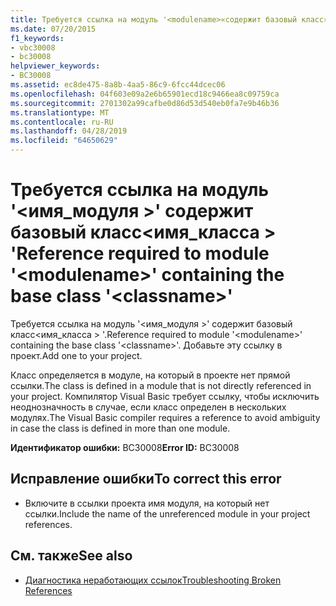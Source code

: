 ```yaml
---
title: Требуется ссылка на модуль '<modulename>«содержит базовый класс»<classname>'
ms.date: 07/20/2015
f1_keywords:
- vbc30008
- bc30008
helpviewer_keywords:
- BC30008
ms.assetid: ec8de475-8a8b-4aa5-86c9-6fcc44dcec06
ms.openlocfilehash: 04f603e09a2e6b65901ecd18c9466ea8c09759ca
ms.sourcegitcommit: 2701302a99cafbe0d86d53d540eb0fa7e9b46b36
ms.translationtype: MT
ms.contentlocale: ru-RU
ms.lasthandoff: 04/28/2019
ms.locfileid: "64650629"
---
```

# <a name="reference-required-to-module-modulename-containing-the-base-class-classname"></a><span data-ttu-id="848eb-102">Требуется ссылка на модуль '\<имя_модуля >' содержит базовый класс\<имя_класса > '</span><span class="sxs-lookup"><span data-stu-id="848eb-102">Reference required to module '\<modulename>' containing the base class '\<classname>'</span></span>
<span data-ttu-id="848eb-103">Требуется ссылка на модуль '\<имя_модуля >' содержит базовый класс\<имя_класса > '.</span><span class="sxs-lookup"><span data-stu-id="848eb-103">Reference required to module '\<modulename>' containing the base class '\<classname>'.</span></span> <span data-ttu-id="848eb-104">Добавьте эту ссылку в проект.</span><span class="sxs-lookup"><span data-stu-id="848eb-104">Add one to your project.</span></span>  
  
 <span data-ttu-id="848eb-105">Класс определяется в модуле, на который в проекте нет прямой ссылки.</span><span class="sxs-lookup"><span data-stu-id="848eb-105">The class is defined in a module that is not directly referenced in your project.</span></span> <span data-ttu-id="848eb-106">Компилятор Visual Basic требует ссылку, чтобы исключить неоднозначность в случае, если класс определен в нескольких модулях.</span><span class="sxs-lookup"><span data-stu-id="848eb-106">The Visual Basic compiler requires a reference to avoid ambiguity in case the class is defined in more than one module.</span></span>  
  
 <span data-ttu-id="848eb-107">**Идентификатор ошибки:** BC30008</span><span class="sxs-lookup"><span data-stu-id="848eb-107">**Error ID:** BC30008</span></span>  
  
## <a name="to-correct-this-error"></a><span data-ttu-id="848eb-108">Исправление ошибки</span><span class="sxs-lookup"><span data-stu-id="848eb-108">To correct this error</span></span>  
  
- <span data-ttu-id="848eb-109">Включите в ссылки проекта имя модуля, на который нет ссылки.</span><span class="sxs-lookup"><span data-stu-id="848eb-109">Include the name of the unreferenced module in your project references.</span></span>  
  
## <a name="see-also"></a><span data-ttu-id="848eb-110">См. также</span><span class="sxs-lookup"><span data-stu-id="848eb-110">See also</span></span>

- [<span data-ttu-id="848eb-111">Диагностика неработающих ссылок</span><span class="sxs-lookup"><span data-stu-id="848eb-111">Troubleshooting Broken References</span></span>](/visualstudio/ide/troubleshooting-broken-references)
